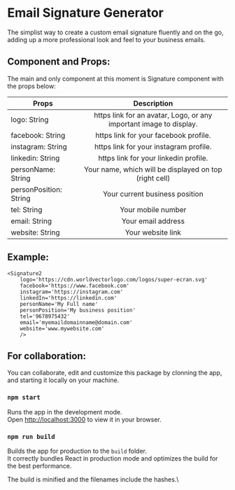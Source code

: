# Email Signature Generator

The simplist way to create a custom email signature fluently and on the go, adding up a more professional look and feel to your business emails.

## Component and Props:

The main and only component at this moment is Signature component with the props below:

| Props                  |                            Description                             |
| ---------------------- | :----------------------------------------------------------------: |
| logo: String           | https link for an avatar, Logo, or any important image to display. |
| facebook: String       |               https link for your facebook profile.                |
| instagram: String      |               https link for your instagram profile.               |
| linkedin: String       |               https link for your linkedin profile.                |
| personName: String     |       Your name, which will be displayed on top (right cell)       |
| personPosition: String |                   Your current business position                   |
| tel: String            |                         Your mobile number                         |
| email: String          |                         Your email address                         |
| website: String        |                         Your website link                          |

## Example:

```
<Signature2
	logo='https://cdn.worldvectorlogo.com/logos/super-ecran.svg'
	facebook='https://www.facebook.com'
	instagram='https://instagram.com'
	linkedIn='https://linkedin.com'
	personName='My Full name'
	personPosition='My business position'
	tel='9678975432'
	email='myemaildomainname@domain.com'
	website='www.mywebsite.com'
	/>
```

## For collaboration:

You can collaborate, edit and customize this package by clonning the app, and starting it locally on your machine.

### `npm start`

Runs the app in the development mode.\
Open [http://localhost:3000](http://localhost:3000) to view it in your browser.

### `npm run build`

Builds the app for production to the `build` folder.\
It correctly bundles React in production mode and optimizes the build for the best performance.

The build is minified and the filenames include the hashes.\
